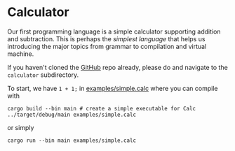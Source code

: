 # Calculator

Our first programming language is a simple calculator supporting addition and subtraction. This is perhaps the *simplest language* that helps us introducing the major topics from grammar to compilation and virtual machine.

If you haven't cloned the [GitHub](https://github.com/ehsanmok/create-your-own-lang-with-rust) repo already, please do and navigate to the `calculator` subdirectory.

To start, we have `1 + 1;` in [examples/simple.calc](https://github.com/ehsanmok/create-your-own-lang-with-rust/blob/master/calculator/examples/simple.calc) where you can compile with

```text
cargo build --bin main # create a simple executable for Calc
../target/debug/main examples/simple.calc
```

or simply

```text
cargo run --bin main examples/simple.calc
```
